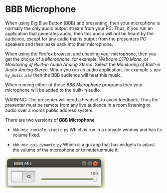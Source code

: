 # BBB Microphone

When using Big Blue Button (BBB) and presenting, then your microphone is 
normally the only audio output stream from your PC. Thus, if you run an application that 
generates audio, then this audio will not be heard by the audience, except for any audio 
that is output from the presenters PC speakers and then leaks back 
into their microphone.

When using the Firefox browser, and enabling your microphone, then you get 
the choice of a *Microphone*, for example, *Webcam C170 Mono*, or *Monitoring of Built-in Audio Analog Stereo*. Select the
*Monitoring of Built-in Audio Analog Stereo*. When you run an audio application, for example `$ mpv my_music.wav` then the BBB
audience will hear this music.

When running either of these *BBB Microphone* programs then your microphone will be 
added to the built-in audio.

WARNING: The presenter will need a headset, to avoid feedback. Thus the 
presenter must be remote from any live audience in a room listening to audio over a
rooms public address system.

There are two versions of **BBB Microphone**

* `bbb_mic_console_static.py` Which is run in a console window and has its volume fixed.

* `bbb_mic_gui_dynamic.py` Which is a gui app that has widgets to adjust the volume of the microphone or to mute/unmute it.

![bbb_mic](bbb_mic.png)
